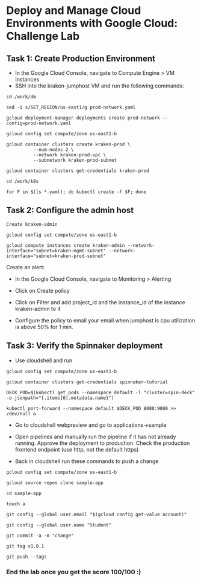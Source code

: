 # Deploy and Manage Cloud Environments with Google Cloud: Challenge Lab

## Task 1: Create Production Environment

- In the Google Cloud Console, navigate to Compute Engine > VM Instances
- SSH into the kraken-jumphost VM and run the following commands:

```
cd /work/dm

sed -i s/SET_REGION/us-east1/g prod-network.yaml

gcloud deployment-manager deployments create prod-network --config=prod-network.yaml
```

```
gcloud config set compute/zone us-east1-b

gcloud container clusters create kraken-prod \
          --num-nodes 2 \
          --network kraken-prod-vpc \
          --subnetwork kraken-prod-subnet

gcloud container clusters get-credentials kraken-prod

cd /work/k8s

for F in $(ls *.yaml); do kubectl create -f $F; done
```

## Task 2: Configure the admin host

```
Create kraken-admin

gcloud config set compute/zone us-east1-b

gcloud compute instances create kraken-admin --network-interface="subnet=kraken-mgmt-subnet" --network-interface="subnet=kraken-prod-subnet"
```

Create an alert:

- In the Google Cloud Console, navigate to Monitoring > Alerting

- Click on Create policy

- Click on Filter and add project_id and the instance_id of the instance kraken-admin to it

- Configure the policy to email your email when jumphost is cpu utilization is above 50% for 1 min.

## Task 3: Verify the Spinnaker deployment

- Use cloudshell and run

```
gcloud config set compute/zone us-east1-b

gcloud container clusters get-credentials spinnaker-tutorial

DECK_POD=$(kubectl get pods --namespace default -l "cluster=spin-deck" -o jsonpath="{.items[0].metadata.name}")

kubectl port-forward --namespace default $DECK_POD 8080:9000 >> /dev/null &
```

- Go to cloudshell webpreview and go to applications->sample

- Open pipelines and manually run the pipeline if it has not already running. Approve the deployment to production. Check the production frontend endpoint (use http, not the default https)

- Back in cloudshell run these commands to push a change

```
gcloud config set compute/zone us-east1-b

gcloud source repos clone sample-app

cd sample-app

touch a
```

```
git config --global user.email "$(gcloud config get-value account)"

git config --global user.name "Student"

git commit -a -m "change"

git tag v1.0.1

git push --tags
```

### End the lab once you get the score 100/100 :)
